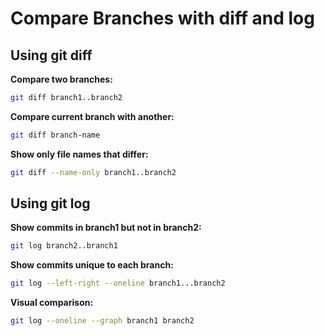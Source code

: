 # Compare Branches with diff and log

## Using git diff

**Compare two branches:**
```bash
git diff branch1..branch2
```

**Compare current branch with another:**
```bash
git diff branch-name
```

**Show only file names that differ:**
```bash
git diff --name-only branch1..branch2
```

## Using git log

**Show commits in branch1 but not in branch2:**
```bash
git log branch2..branch1
```

**Show commits unique to each branch:**
```bash
git log --left-right --oneline branch1...branch2
```

**Visual comparison:**
```bash
git log --oneline --graph branch1 branch2
```